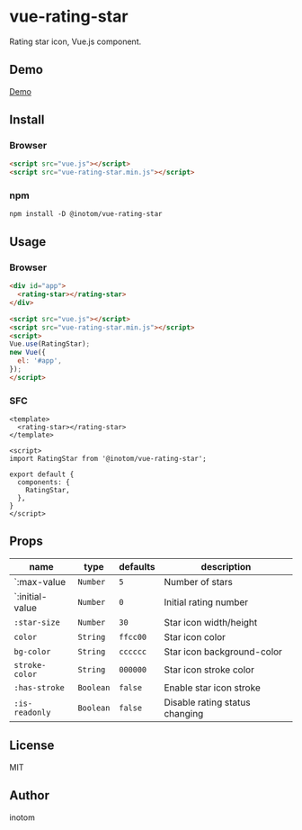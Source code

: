 # vue-rating-star

Rating star icon, Vue.js component.


## Demo

[Demo](http://sandbox.serendip.ws/vue-rating-star.html)


## Install

### Browser

```html
<script src="vue.js"></script>
<script src="vue-rating-star.min.js"></script>
```


### npm

```
npm install -D @inotom/vue-rating-star
```


## Usage

### Browser

```html
<div id="app">
  <rating-star></rating-star>
</div>

<script src="vue.js"></script>
<script src="vue-rating-star.min.js"></script>
<script>
Vue.use(RatingStar);
new Vue({
  el: '#app',
});
</script>
```


### SFC

```vue
<template>
  <rating-star></rating-star>
</template>

<script>
import RatingStar from '@inotom/vue-rating-star';

export default {
  components: {
    RatingStar,
  },
}
</script>
```


## Props

| name            | type      | defaults | description                    |
|-----------------|-----------|----------|--------------------------------|
| `:max-value     | `Number`  | `5`      | Number of stars                |
| `:initial-value | `Number`  | `0`      | Initial rating number          |
| `:star-size`    | `Number`  | `30`     | Star icon width/height         |
| `color`         | `String`  | `ffcc00` | Star icon color                |
| `bg-color`      | `String`  | `cccccc` | Star icon background-color     |
| `stroke-color`  | `String`  | `000000` | Star icon stroke color         |
| `:has-stroke`   | `Boolean` | `false`  | Enable star icon stroke        |
| `:is-readonly`  | `Boolean` | `false`  | Disable rating status changing |


## License

MIT

## Author

inotom
